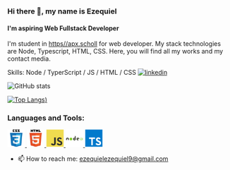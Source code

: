 ### Hi there 👋, my name is Ezequiel
####  I'm aspiring Web Fullstack Developer
I'm student in [https//apx.scholl](https://apx.school/) for web developer.
My stack technologies are Node, Typescript, HTML, CSS.
Here, you will find all my works and my contact media.

Skills: Node / TyperScript / JS / HTML / CSS
[<img src='https://icons.iconarchive.com/icons/danleech/simple/256/linkedin-icon.png' alt='linkedin' height='40'>](https://www.linkedin.com/in/ezequielgimenez)  

![GitHub stats](https://github-readme-stats.vercel.app/api?username=ezequielgimenez&show_icons=true&theme=dracula)  

[![Top Langs](https://github-readme-stats.vercel.app/api/top-langs/?username=ezequielgimenez&theme=dracula))](https://github.com/anuraghazra/github-readme-stats)



<h3 align="left">Languages and Tools:</h3>
<p align="left"> <a href="https://www.w3schools.com/css/" target="_blank" rel="noreferrer"> <img src="https://raw.githubusercontent.com/devicons/devicon/master/icons/css3/css3-original-wordmark.svg" alt="css3" width="40" height="40"/> </a> <a href="https://www.w3.org/html/" target="_blank" rel="noreferrer"> <img src="https://raw.githubusercontent.com/devicons/devicon/master/icons/html5/html5-original-wordmark.svg" alt="html5" width="40" height="40"/> </a> <a href="https://developer.mozilla.org/en-US/docs/Web/JavaScript" target="_blank" rel="noreferrer"> <img src="https://raw.githubusercontent.com/devicons/devicon/master/icons/javascript/javascript-original.svg" alt="javascript" width="40" height="40"/> </a> <a href="https://nodejs.org" target="_blank" rel="noreferrer"> <img src="https://raw.githubusercontent.com/devicons/devicon/master/icons/nodejs/nodejs-original-wordmark.svg" alt="nodejs" width="40" height="40"/> </a> <a href="https://www.typescriptlang.org/" target="_blank" rel="noreferrer"> <img src="https://raw.githubusercontent.com/devicons/devicon/master/icons/typescript/typescript-original.svg" alt="typescript" width="40" height="40"/> </a> </p>


- 📫 How to reach me: ezequielezequiel9@gmail.com 

